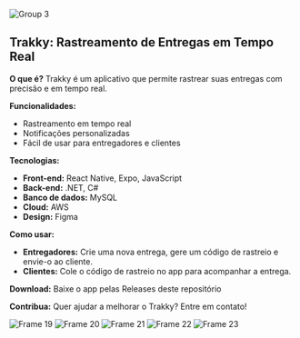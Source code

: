 ![Group 3](https://github.com/user-attachments/assets/ef4efe47-4a5c-4181-b870-b5236a519919)
## Trakky: Rastreamento de Entregas em Tempo Real

**O que é?**
Trakky é um aplicativo que permite rastrear suas entregas com precisão e em tempo real.

**Funcionalidades:**
* Rastreamento em tempo real
* Notificações personalizadas
* Fácil de usar para entregadores e clientes

**Tecnologias:**
* **Front-end:** React Native, Expo, JavaScript
* **Back-end:** .NET, C#
* **Banco de dados:** MySQL
* **Cloud:** AWS
* **Design:** Figma

**Como usar:**
* **Entregadores:** Crie uma nova entrega, gere um código de rastreio e envie-o ao cliente.
* **Clientes:** Cole o código de rastreio no app para acompanhar a entrega.

**Download:**
Baixe o app pelas Releases deste repositório

**Contribua:**
Quer ajudar a melhorar o Trakky? Entre em contato!

![Frame 19](https://github.com/user-attachments/assets/16971eab-915e-4800-bf58-7c22ac54bfa9)
![Frame 20](https://github.com/user-attachments/assets/98ade4b3-01a3-4f87-b19d-b3424120c81a)
![Frame 21](https://github.com/user-attachments/assets/d94d8b39-c30c-4046-9777-73e007b8db62)
![Frame 22](https://github.com/user-attachments/assets/7d0d00e8-758c-4776-abd0-aa6cf255d061)
![Frame 23](https://github.com/user-attachments/assets/c5152203-2621-4cc2-97c1-a53ab0faa0f7)




